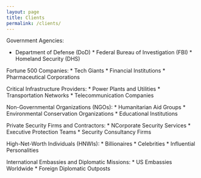 ```yaml
---
layout: page
title: Clients
permalink: /clients/
---
```



Government Agencies:
   *  Department of Defense (DoD)
    * Federal Bureau of Investigation (FBI)
    * Homeland Security (DHS)

Fortune 500 Companies:
    * Tech Giants 
    * Financial Institutions 
    * Pharmaceutical Corporations 

Critical Infrastructure Providers:
    * Power Plants and Utilities
    * Transportation Networks
    * Telecommunication Companies

Non-Governmental Organizations (NGOs):
    * Humanitarian Aid Groups
    * Environmental Conservation Organizations
    * Educational Institutions

Private Security Firms and Contractors:
    * NCorporate Security Services
    * Executive Protection Teams
    * Security Consultancy Firms

High-Net-Worth Individuals (HNWIs):
    * Billionaires
    * Celebrities
    * Influential Personalities

International Embassies and Diplomatic Missions:
    * US Embassies Worldwide
    * Foreign Diplomatic Outposts
